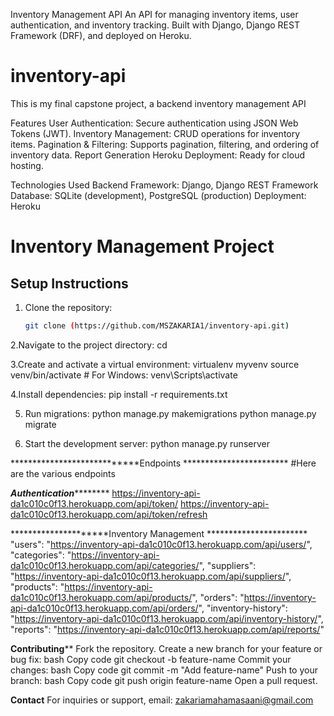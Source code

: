 Inventory Management API
An API for managing inventory items, user authentication, and inventory tracking. Built with Django, Django REST Framework (DRF), and deployed on Heroku.

# inventory-api
This is my final capstone project, a backend inventory management API 


Features
User Authentication: Secure authentication using JSON Web Tokens (JWT).
Inventory Management: CRUD operations for inventory items.
Pagination & Filtering: Supports pagination, filtering, and ordering of inventory data.
Report Generation
Heroku Deployment: Ready for cloud hosting.

Technologies Used
Backend Framework: Django, Django REST Framework
Database: SQLite (development), PostgreSQL (production)
Deployment: Heroku
# Inventory Management Project

## Setup Instructions
1. Clone the repository:
   ```bash
   git clone (https://github.com/MSZAKARIA1/inventory-api.git)

2.Navigate to the project directory: 
cd <inventory-api>

3.Create and activate a virtual environment:
virtualenv myvenv
source venv/bin/activate  # For Windows: venv\Scripts\activate

4.Install dependencies:
pip install -r requirements.txt

5. Run migrations:
python manage.py makemigrations
python manage.py migrate

6. Start the development server:
python manage.py runserver

****************************Endpoints ************************
#Here are the various endpoints

*********************Authentication*****************************
https://inventory-api-da1c010c0f13.herokuapp.com/api/token/
https://inventory-api-da1c010c0f13.herokuapp.com/api/token/refresh

  *********************Inventory Management ***********************
 "users": "https://inventory-api-da1c010c0f13.herokuapp.com/api/users/",
    "categories": "https://inventory-api-da1c010c0f13.herokuapp.com/api/categories/",
    "suppliers": "https://inventory-api-da1c010c0f13.herokuapp.com/api/suppliers/",
    "products": "https://inventory-api-da1c010c0f13.herokuapp.com/api/products/",
    "orders": "https://inventory-api-da1c010c0f13.herokuapp.com/api/orders/",
    "inventory-history": "https://inventory-api-da1c010c0f13.herokuapp.com/api/inventory-history/",
    "reports": "https://inventory-api-da1c010c0f13.herokuapp.com/api/reports/"

********************Contributing**********************
Fork the repository.
Create a new branch for your feature or bug fix:
bash
Copy code
git checkout -b feature-name
Commit your changes:
bash
Copy code
git commit -m "Add feature-name"
Push to your branch:
bash
Copy code
git push origin feature-name
Open a pull request.

**********************Contact**********************
For inquiries or support, email: zakariamahamasaani@gmail.com
